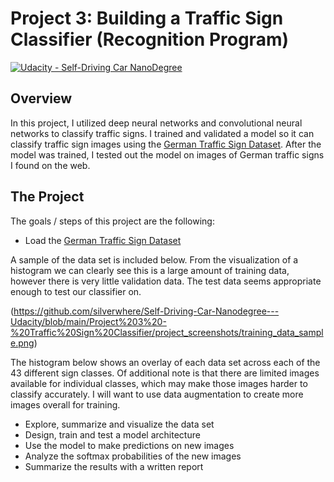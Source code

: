 # Project 3: Building a Traffic Sign Classifier (Recognition Program)
[![Udacity - Self-Driving Car NanoDegree](https://s3.amazonaws.com/udacity-sdc/github/shield-carnd.svg)](http://www.udacity.com/drive)

Overview
---
In this project, I utilized deep neural networks and convolutional neural networks to classify traffic signs. I trained and validated a model so it can classify traffic sign images using the [German Traffic Sign Dataset](http://benchmark.ini.rub.de/?section=gtsrb&subsection=dataset). After the model was trained, I tested out the model on images of German traffic signs I found on the web.

The Project
---
The goals / steps of this project are the following:
* Load the [German Traffic Sign Dataset](http://benchmark.ini.rub.de/?section=gtsrb&subsection=dataset)  

A sample of the data set is included below. From the visualization of a histogram we can clearly see this is a large amount of training data, however there is very little validation data. The test data seems appropriate enough to test our classifier on.  

(https://github.com/silverwhere/Self-Driving-Car-Nanodegree---Udacity/blob/main/Project%203%20-%20Traffic%20Sign%20Classifier/project_screenshots/training_data_sample.png)






The histogram below shows an overlay of each data set across each of the 43 different sign classes. Of additional note is that there are limited images available for individual classes, which may make those images harder to classify accurately. I will want to use data augmentation to create more images overall for training.
* Explore, summarize and visualize the data set
* Design, train and test a model architecture
* Use the model to make predictions on new images
* Analyze the softmax probabilities of the new images
* Summarize the results with a written report


